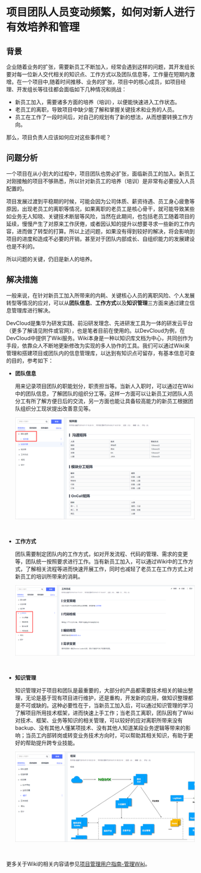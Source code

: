 # **项目团队人员变动频繁，如何对新人进行有效培养和管理**<a name="ZH-CN_TOPIC_0224560792"></a>

## **背景**<a name="section7270145814227"></a>

企业随着业务的扩张，需要新员工不断加入，经常会遇到这样的问题，其开发组长要对每一位新人交代相关的知识点、工作方式以及团队信息等，工作量在短期内激增。在一个项目中,随着时间推移、业务的扩张，项目中的核心成员，如项目经理、开发组长等往往都会面临如下几种情况和挑战：

-   新员工加入，需要诸多方面的培养（培训），以便能快速进入工作状态。
-   老员工的离职，导致项目中缺少能了解和掌握关键技术和业务的人员。
-   员工在工作了一段时间后，对自己的规划有了新的想法，从而想要转换工作方向。

那么，项目负责人应该如何应对这些事件呢？

## **问题分析**<a name="section12101151714257"></a>

一个项目在从小到大的过程中，项目团队也势必扩张，面临新员工的加入。新员工对刚接触的项目不够熟悉，所以针对新员工的培养（培训）是非常有必要投入人员配置的。

项目发展过渡到平稳期的时候，可能会因为公司体质、薪资待遇、员工身心疲惫等原因，出现老员工的离职等情况，如果离职的老员工是核心骨干，就可能导致某些如业务无人知晓、关键技术断层等风险，当然在此期间，也包括老员工随着项目的延续，慢慢产生了对原来工作厌倦，或者因认知的提升以想要寻求一些新的工作内容，进而做了转型的打算。所以上述问题，如果没有得到较好的解决，将会影响到项目的进度和造成不必要的开销，甚至对于团队内部成长、自组织能力的发展建设也是不利的。

所以问题的关键，仍旧是新人的培养。

## **解决措施**<a name="section56691555192516"></a>

一般来说，在针对新员工加入所带来的内耗、关键核心人员的离职风险、个人发展转型等情况的应对，可以从**团队信息**、**工作方式**以及**知识管理**三方面来通过建立信息管理库进行解决。

DevCloud是集华为研发实践、前沿研发理念、先进研发工具为一体的研发云平台（更多了解请见附件或官网），也是笔者目前在使用的。以DevCloud为例，在DevCloud中提供了Wiki服务。Wiki本身是一种以知识库文档为中心，共同创作为手段，依靠众人不断地更新修改为实现的多人协作的工具。我们可以通过Wiki来管理和搭建项目或团队内的信息管理库，以达到有知识点可留存，有基本信息可查的目的，参考如下：

-   **团队信息**

    用来记录项目团队的职能划分，职责担当等。当新人入职时，可以通过在Wiki中的团队信息，了解团队的组织分工等。这样一方面可以让新员工对团队人员分工有所了解方便日后的交流，另一方面也能让具备较高能力的新员工根据团队组织分工现状提出改善意见等。

    ![](figures/11-项目团队人员变动频繁-如何对新人进行有效培养和管理-01.png)

      

-   **工作方式**

    团队需要制定团队内的工作方式，如对开发流程、代码的管理、需求的变更等，团队统一按照要求进行工作。当有新员工加入，可以通过Wiki中的工作方式，了解相关流程等进而快速开展工作，同时也减轻了老员工在工作方式上对新员工的培训所带来的消耗。

    ![](figures/11-项目团队人员变动频繁-如何对新人进行有效培养和管理-02.png)

      

-   **知识管理**

    知识管理对于项目和团队是最重要的，大部分的产品都需要技术相关的输出整理，无论是基于现有项目进行维护，还是重构，开发新的应用，做知识整理都是不可或缺的。这种必要性在于，当新员工加入后，可以通过知识管理的学习了解项目所用技术框架，进而快速上手工作；当老员工离职，团队因有了Wiki对技术、框架、业务等知识的相关管理，可以较好的应对离职所带来没有backup、没有其他人懂某项技术、没有其他人知道某段业务逻辑等带来的影响；当员工内部转岗或转变业务技术方向时，可以帮助其相关知识，有助于更好的帮助提升跨专业技能。

    ![](figures/11-项目团队人员变动频繁-如何对新人进行有效培养和管理-03.png)

      


更多关于Wiki的相关内容请参见[项目管理用户指南-管理Wiki](https://support.huaweicloud.com/usermanual-projectman/wiki_ug_1001.html)。

  

